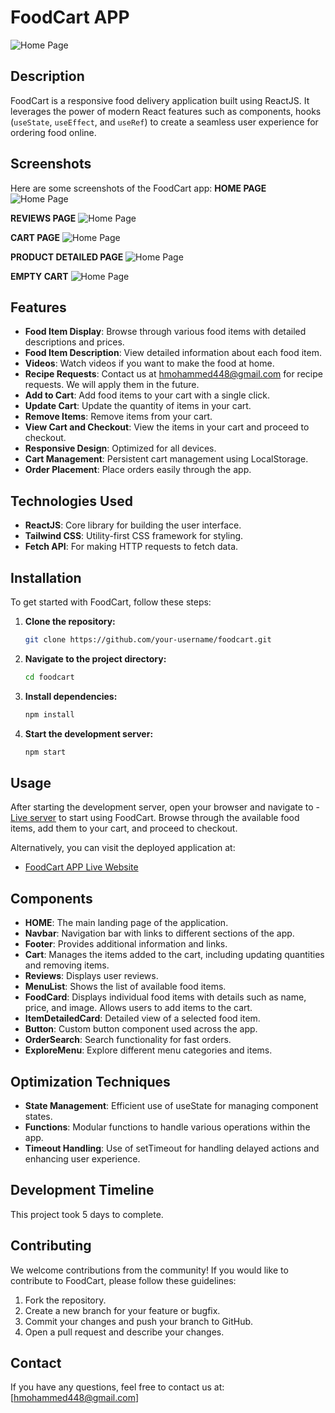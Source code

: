 # FoodCart APP

![Home Page](./src/assets/logoFoodCart.png)

## Description

FoodCart is a responsive food delivery application built using ReactJS. It leverages the power of modern React features such as components, hooks (`useState`, `useEffect`, and `useRef`) to create a seamless user experience for ordering food online.

## Screenshots

Here are some screenshots of the FoodCart app:
**HOME PAGE**
![Home Page](./src/assets/foodcartHome.png)

**REVIEWS PAGE**
![Home Page](./src/assets/reviews.png)

**CART PAGE**
![Home Page](./src/assets/cart.png)

**PRODUCT DETAILED PAGE**
![Home Page](./src/assets/productDetailedPage.png)

**EMPTY CART**
![Home Page](./src/assets/emptycart.png)

## Features

- **Food Item Display**: Browse through various food items with detailed descriptions and prices.
- **Food Item Description**: View detailed information about each food item.
- **Videos**: Watch videos if you want to make the food at home.
- **Recipe Requests**: Contact us at [hmohammed448@gmail.com](mailto:hmohammed448@gmail.com) for recipe requests. We will apply them in the future.
- **Add to Cart**: Add food items to your cart with a single click.
- **Update Cart**: Update the quantity of items in your cart.
- **Remove Items**: Remove items from your cart.
- **View Cart and Checkout**: View the items in your cart and proceed to checkout.
- **Responsive Design**: Optimized for all devices.
- **Cart Management**: Persistent cart management using LocalStorage.
- **Order Placement**: Place orders easily through the app.

## Technologies Used

- **ReactJS**: Core library for building the user interface.
- **Tailwind CSS**: Utility-first CSS framework for styling.
- **Fetch API**: For making HTTP requests to fetch data.

## Installation

To get started with FoodCart, follow these steps:

1. **Clone the repository:**
   ```bash
   git clone https://github.com/your-username/foodcart.git
   ```
2. **Navigate to the project directory:**
   ```bash
   cd foodcart
   ```
3. **Install dependencies:**
   ```bash
   npm install
   ```
4. **Start the development server:**
   ```bash
   npm start
   ```

## Usage

After starting the development server, open your browser and navigate to - [Live server](`http://localhost:5173`) to start using FoodCart. Browse through the available food items, add them to your cart, and proceed to checkout.

Alternatively, you can visit the deployed application at:

- [FoodCart APP Live Website](https://koof-git.vercel.app/)

## Components

- **HOME**: The main landing page of the application.
- **Navbar**: Navigation bar with links to different sections of the app.
- **Footer**: Provides additional information and links.
- **Cart**: Manages the items added to the cart, including updating quantities and removing items.
- **Reviews**: Displays user reviews.
- **MenuList**: Shows the list of available food items.
- **FoodCard**: Displays individual food items with details such as name, price, and image. Allows users to add items to the cart.
- **ItemDetailedCard**: Detailed view of a selected food item.
- **Button**: Custom button component used across the app.
- **OrderSearch**: Search functionality for fast orders.
- **ExploreMenu**: Explore different menu categories and items.

## Optimization Techniques

- **State Management**: Efficient use of useState for managing component states.
- **Functions**: Modular functions to handle various operations within the app.
- **Timeout Handling**: Use of setTimeout for handling delayed actions and enhancing user experience.

## Development Timeline

This project took 5 days to complete.

## Contributing

We welcome contributions from the community! If you would like to contribute to FoodCart, please follow these guidelines:

1. Fork the repository.
2. Create a new branch for your feature or bugfix.
3. Commit your changes and push your branch to GitHub.
4. Open a pull request and describe your changes.

## Contact

If you have any questions, feel free to contact us at: [hmohammed448@gmail.com]
